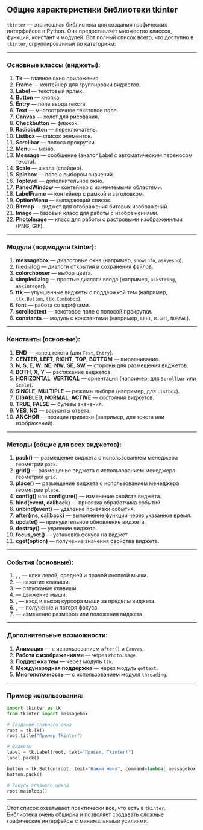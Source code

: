 Общие характеристики библиотеки tkinter
---

`tkinter` — это мощная библиотека для создания графических интерфейсов в Python. Она предоставляет множество классов, функций, констант и модулей. Вот полный список всего, что доступно в `tkinter`, сгруппированный по категориям:

---

### **Основные классы (виджеты):**
1. **Tk** — главное окно приложения.
2. **Frame** — контейнер для группировки виджетов.
3. **Label** — текстовый ярлык.
4. **Button** — кнопка.
5. **Entry** — поле ввода текста.
6. **Text** — многострочное текстовое поле.
7. **Canvas** — холст для рисования.
8. **Checkbutton** — флажок.
9. **Radiobutton** — переключатель.
10. **Listbox** — список элементов.
11. **Scrollbar** — полоса прокрутки.
12. **Menu** — меню.
13. **Message** — сообщение (аналог Label с автоматическим переносом текста).
14. **Scale** — шкала (слайдер).
15. **Spinbox** — поле с выбором значений.
16. **Toplevel** — дополнительное окно.
17. **PanedWindow** — контейнер с изменяемыми областями.
18. **LabelFrame** — контейнер с рамкой и заголовком.
19. **OptionMenu** — выпадающий список.
20. **Bitmap** — виджет для отображения битовых изображений.
21. **Image** — базовый класс для работы с изображениями.
22. **PhotoImage** — класс для работы с растровыми изображениями (PNG, GIF).

---

### **Модули (подмодули tkinter):**
1. **messagebox** — диалоговые окна (например, `showinfo`, `askyesno`).
2. **filedialog** — диалоги открытия и сохранения файлов.
3. **colorchooser** — выбор цвета.
4. **simpledialog** — простые диалоги ввода (например, `askstring`, `askinteger`).
5. **ttk** — улучшенные виджеты с поддержкой тем (например, `ttk.Button`, `ttk.Combobox`).
6. **font** — работа со шрифтами.
7. **scrolledtext** — текстовое поле с полосой прокрутки.
8. **constants** — модуль с константами (например, `LEFT`, `RIGHT`, `NORMAL`).

---

### **Константы (основные):**
1. **END** — конец текста (для `Text`, `Entry`).
2. **CENTER**, **LEFT**, **RIGHT**, **TOP**, **BOTTOM** — выравнивание.
3. **N**, **S**, **E**, **W**, **NE**, **NW**, **SE**, **SW** — стороны для размещения виджетов.
4. **BOTH**, **X**, **Y** — растяжение виджетов.
5. **HORIZONTAL**, **VERTICAL** — ориентация (например, для `Scrollbar` или `Scale`).
6. **SINGLE**, **MULTIPLE** — режимы выбора (например, для `Listbox`).
7. **DISABLED**, **NORMAL**, **ACTIVE** — состояния виджетов.
8. **TRUE**, **FALSE** — булевы значения.
9. **YES**, **NO** — варианты ответа.
10. **ANCHOR** — позиция привязки (например, для текста или изображений).

---

### **Методы (общие для всех виджетов):**
1. **pack()** — размещение виджета с использованием менеджера геометрии `pack`.
2. **grid()** — размещение виджета с использованием менеджера геометрии `grid`.
3. **place()** — размещение виджета с использованием менеджера геометрии `place`.
4. **config()** или **configure()** — изменение свойств виджета.
5. **bind(event, callback)** — привязка обработчика событий.
6. **unbind(event)** — удаление привязки события.
7. **after(ms, callback)** — выполнение функции через указанное время.
8. **update()** — принудительное обновление виджета.
9. **destroy()** — удаление виджета.
10. **focus_set()** — установка фокуса на виджет.
11. **cget(option)** — получение значения свойства виджета.

---

### **События (основные):**
1. **<Button-1>**, **<Button-2>**, **<Button-3>** — клик левой, средней и правой кнопкой мыши.
2. **<KeyPress>** — нажатие клавиши.
3. **<KeyRelease>** — отпускание клавиши.
4. **<Motion>** — движение мыши.
5. **<Enter>**, **<Leave>** — вход и выход курсора мыши за пределы виджета.
6. **<FocusIn>**, **<FocusOut>** — получение и потеря фокуса.
7. **<Configure>** — изменение размеров или положения виджета.

---

### **Дополнительные возможности:**
1. **Анимация** — с использованием `after()` и `Canvas`.
2. **Работа с изображениями** — через `PhotoImage`.
3. **Поддержка тем** — через модуль `ttk`.
4. **Международная поддержка** — через модуль `gettext`.
5. **Многопоточность** — с использованием модуля `threading`.

---

### **Пример использования:**
```python
import tkinter as tk
from tkinter import messagebox

# Создание главного окна
root = tk.Tk()
root.title("Пример Tkinter")

# Виджеты
label = tk.Label(root, text="Привет, Tkinter!")
label.pack()

button = tk.Button(root, text="Нажми меня", command=lambda: messagebox.showinfo("Сообщение", "Привет!"))
button.pack()

# Запуск главного цикла
root.mainloop()
```

---

Этот список охватывает практически все, что есть в `tkinter`. Библиотека очень обширна и позволяет создавать сложные графические интерфейсы с минимальными усилиями.

